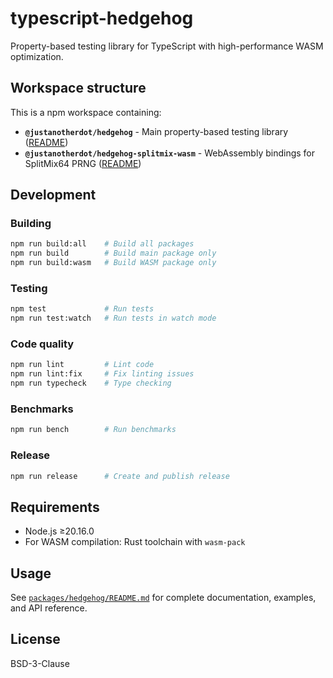 # typescript-hedgehog

Property-based testing library for TypeScript with high-performance WASM optimization.

## Workspace structure

This is a npm workspace containing:

- **`@justanotherdot/hedgehog`** - Main property-based testing library ([README](packages/hedgehog/))
- **`@justanotherdot/hedgehog-splitmix-wasm`** - WebAssembly bindings for SplitMix64 PRNG ([README](packages/hedgehog-splitmix-wasm/))

## Development

### Building

```bash
npm run build:all    # Build all packages
npm run build        # Build main package only
npm run build:wasm   # Build WASM package only
```

### Testing

```bash
npm test             # Run tests
npm run test:watch   # Run tests in watch mode
```

### Code quality

```bash
npm run lint         # Lint code
npm run lint:fix     # Fix linting issues
npm run typecheck    # Type checking
```

### Benchmarks

```bash
npm run bench        # Run benchmarks
```

### Release

```bash
npm run release      # Create and publish release
```

## Requirements

- Node.js ≥20.16.0
- For WASM compilation: Rust toolchain with `wasm-pack`

## Usage

See [`packages/hedgehog/README.md`](packages/hedgehog/) for complete documentation, examples, and API reference.

## License

BSD-3-Clause
